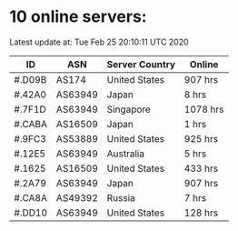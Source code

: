 # 10 online servers:

Latest update at: Tue Feb 25 20:10:11 UTC 2020

| ID | ASN | Server Country | Online |
| -- | --- | -------------- | ------ |
| #.D09B | AS174 | United States | 907 hrs |
| #.42A0 | AS63949 | Japan | 8 hrs |
| #.7F1D | AS63949 | Singapore | 1078 hrs |
| #.CABA | AS16509 | Japan | 1 hrs |
| #.9FC3 | AS53889 | United States | 925 hrs |
| #.12E5 | AS63949 | Australia | 5 hrs |
| #.1625 | AS16509 | United States | 433 hrs |
| #.2A79 | AS63949 | Japan | 907 hrs |
| #.CA8A | AS49392 | Russia | 7 hrs |
| #.DD10 | AS63949 | United States | 128 hrs |

